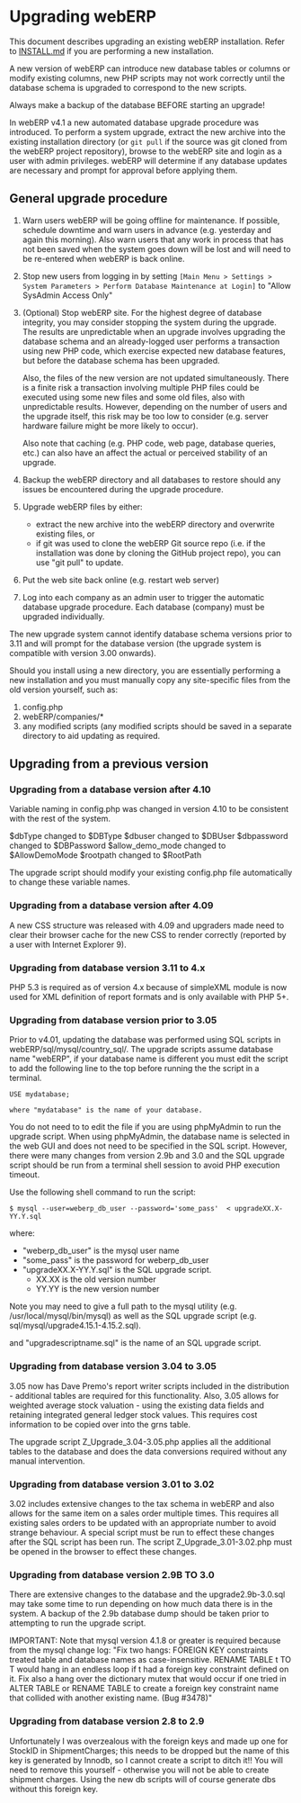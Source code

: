 # Upgrading webERP

This document describes upgrading an existing webERP installation. Refer to [INSTALL.md](INSTALL.md)
if you are performing a new installation.

A new version of webERP can introduce new database tables or columns or modify existing
columns, new PHP scripts may not work correctly until the database schema is upgraded to
correspond to the new scripts.

Always make a backup of the database BEFORE starting an upgrade!

In webERP v4.1 a new automated database upgrade procedure was introduced. To perform a system
upgrade, extract the new archive into the existing installation directory (or `git pull` if
the source was git cloned from the webERP project repository), browse to the webERP site and
login as a user with admin privileges. webERP will determine if any database updates are necessary
and prompt for approval before applying them.


## General upgrade procedure

1. Warn users webERP will be going offline for maintenance. If possible, schedule downtime
     and warn users in advance (e.g. yesterday and again this morning). Also warn users that any
     work in process that has not been saved when the system goes down will be lost and will need
     to be re-entered when webERP is back online.

2. Stop new users from logging in by setting `[Main Menu > Settings > System Parameters > Perform
     Database Maintenance at Login]` to "Allow SysAdmin Access Only"

3. (Optional) Stop webERP site. For the highest degree of database integrity, you may consider
     stopping the system during the upgrade. The results are unpredictable when an upgrade involves
     upgrading the database schema and an already-logged user performs a transaction using new
     PHP code, which exercise expected new database features, but before the database schema
     has been upgraded.

     Also, the files of the new version are not updated simultaneously. There is a finite risk a
     transaction involving multiple PHP files could be executed using some new files and some
     old files, also with unpredictable results. However, depending on the number of users and the
     upgrade itself, this risk may be too low to consider (e.g. server hardware failure might be
     more likely to occur).

     Also note that caching (e.g. PHP code, web page, database queries, etc.) can also have an
     affect the actual or perceived stability of an upgrade.

4. Backup the webERP directory and all databases to restore should any issues be encountered
     during the upgrade procedure.

5. Upgrade webERP files by either:

    - extract the new archive into the webERP directory and overwrite existing files, or
    - if git was used to clone the webERP Git source repo (i.e. if the installation was done by cloning
      the GitHub project repo), you can use "git pull" to update.

6. Put the web site back online (e.g. restart web server)

7. Log into each company as an admin user to trigger the automatic database upgrade procedure. Each
     database (company) must be upgraded individually.

The new upgrade system cannot identify database schema versions prior to 3.11 and will prompt for
the database version (the upgrade system is compatible with version 3.00 onwards).

Should you install using a new directory, you are essentially performing a new installation and
you must manually copy any site-specific files from the old version yourself, such as:

1. config.php
2. webERP/companies/*
3. any modified scripts (any modified scripts should be saved in a separate directory to aid updating
   as required.


## Upgrading from a previous version

### Upgrading from a database version after 4.10

Variable naming in config.php was changed in version 4.10 to be consistent with the rest of the system.

$dbType changed to $DBType
$dbuser changed to $DBUser
$dbpassword changed to $DBPassword
$allow_demo_mode changed to $AllowDemoMode
$rootpath changed to $RootPath

The upgrade script should modify your existing config.php file automatically to change these variable
names.


### Upgrading from a database version after 4.09

A new CSS structure was released with 4.09 and upgraders made need to clear their browser cache for the
new CSS to render correctly (reported by a user with Internet Explorer 9).


### Upgrading from database version 3.11 to 4.x

PHP 5.3 is required as of version 4.x because of simpleXML module is now used for XML definition of
report formats and is only available with PHP 5+.


### Upgrading from database version prior to 3.05

Prior to v4.01, updating the database was performed using SQL scripts in webERP/sql/mysql/country_sql/.
The upgrade scripts assume database name "webERP", if your database name is different you must edit
the script to add the following line to the top before running the the script in a terminal.

    USE mydatabase;

    where "mydatabase" is the name of your database.

You do not need to to edit the file if you are using phpMyAdmin to run the upgrade script. When using
phpMyAdmin, the database name is selected in the web GUI and does not need to be specified in the SQL
script. However, there were many changes from version 2.9b and 3.0 and the SQL upgrade script should be
run from a terminal shell session to avoid PHP execution timeout.

Use the following shell command to run the script:

    $ mysql --user=weberp_db_user --password='some_pass'  < upgradeXX.X-YY.Y.sql

where:

  - "weberp_db_user" is the mysql user name
  - "some_pass" is the password for weberp_db_user
  - "upgradeXX.X-YY.Y.sql" is the SQL upgrade script.
	  - XX.XX is the old version number
	  - YY.YY is the new version number

Note you may need to give a full path to the mysql utility (e.g. /usr/local/mysql/bin/mysql) as well as
the SQL upgrade script (e.g. sql/mysql/upgrade4.15.1-4.15.2.sql).

and "upgradescriptname.sql" is the name of an SQL upgrade script.


### Upgrading from database version 3.04 to 3.05

3.05 now has Dave Premo's report writer scripts included in the distribution - additional tables are required for
this functionality. Also, 3.05 allows for weighted average stock valuation - using the existing data fields and
retaining integrated general ledger stock values. This requires cost information to be copied over into the grns
table.

The upgrade script Z_Upgrade_3.04-3.05.php applies all the additional tables to the database and does the data
conversions required without any manual intervention.


### Upgrading from database version 3.01 to 3.02

3.02 includes extensive changes to the tax schema in webERP and also allows for the same item on a sales order
multiple times. This requires all existing sales orders to be updated with an appropriate number to avoid strange
behaviour. A special script must be run to effect these changes after the SQL script has been run. The script
Z_Upgrade_3.01-3.02.php must be opened in the browser to effect these changes.


### Upgrading from database version 2.9B TO 3.0

There are extensive changes to the database and the upgrade2.9b-3.0.sql may take some time to run depending on
how much data there is in the system. A backup of the 2.9b database dump should be taken prior to attempting to
run the upgrade script.

IMPORTANT: Note that mysql version 4.1.8 or greater is required because from the mysql change log:
	"Fix two hangs: FOREIGN KEY constraints treated table and database names as case-insensitive. RENAME TABLE t TO T
    would hang in an endless loop if t had a foreign key constraint defined on it. Fix also a hang over the dictionary
    mutex that would occur if one tried in ALTER TABLE or RENAME TABLE to create a foreign key constraint name that
    collided with another existing name. (Bug #3478)"


### Upgrading from database version 2.8 to 2.9

Unfortunately I was overzealous with the foreign keys and made up one for StockID in ShipmentCharges;
this needs to be dropped but the name of this key is generated by Innodb, so I cannot create a script to ditch it!!
You will need to remove this yourself - otherwise you will not be able to create shipment charges.
Using the new db scripts will of course generate dbs without this foreign key.
